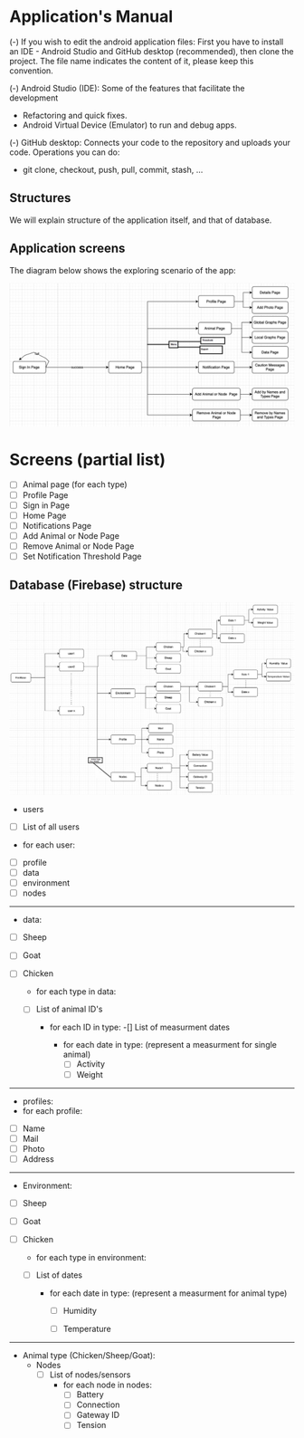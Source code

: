 # Application's Manual

(-) If you wish to edit the android application files: First you have to install an IDE - Android 
Studio and GitHub desktop (recommended), then clone the project.
The file name indicates the content of it, please keep this convention.

(-) Android Studio (IDE):
Some of the features that facilitate the development
*  Refactoring and quick fixes.
*  Android Virtual Device (Emulator) to run and debug apps.

(-) GitHub desktop:
Connects your code to the repository and uploads your code.
Operations you can do:
* git clone, checkout, push, pull, commit, stash, ...


## Structures

We will explain structure of the application itself, and that of database.


## Application screens

The diagram below shows the exploring scenario of the app:

![App Structure Diagram](app_structure.png "App Structure Diagram")

# Screens (partial list)

- [ ] Animal page (for each type)
- [ ] Profile Page
- [ ] Sign in Page
- [ ] Home Page
- [ ] Notifications Page
- [ ] Add Animal or Node Page
- [ ] Remove Animal or Node Page
- [ ] Set Notification Threshold Page

## Database (Firebase) structure

![App Database Diagram](database.png "App Database Diagram")

* users
- [ ] List of all users

* for each user:
- [ ] profile
- [ ] data
- [ ] environment
- [ ] nodes

------

* data:
- [ ] Sheep
- [ ] Goat
- [ ] Chicken

    * for each type in data:
	- [ ] List of animal ID's

	    * for each ID in type:
		-[] List of measurment dates
		      
			 * for each date in type: (represent a measurment for single animal)
	            - [ ] Activity
	            - [ ] Weight

------

* profiles:	
* for each profile:
- [ ] Name
- [ ] Mail
- [ ] Photo
- [ ] Address

------

* Environment:
- [ ] Sheep
- [ ] Goat
- [ ] Chicken

	* for each type in environment:
	- [ ] List of dates

	    * for each date in type: (represent a measurment for animal type)
	       - [ ] Humidity
	       - [ ] Temperature
	 
		   
------
	
* Animal type (Chicken/Sheep/Goat):
  * Nodes
    - [ ] List of nodes/sensors
	    * for each node in nodes:
	       - [ ] Battery
	       - [ ] Connection
	       - [ ] Gateway ID
	       - [ ] Tension
